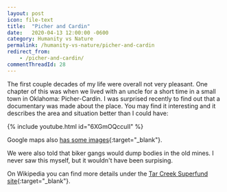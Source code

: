 ```yaml
---
layout: post
icon: file-text
title:  "Picher and Cardin"
date:   2020-04-13 12:00:00 -0600
category: Humanity vs Nature
permalink: /humanity-vs-nature/picher-and-cardin
redirect_from:
    - /picher-and-cardin/
commentThreadId: 28
---
```


The first couple decades of my life were overall not very pleasant. One chapter of this was when we lived with an uncle for a short time in a small town in Oklahoma: Picher-Cardin. I was surprised recently to find out that a documentary was made about the place. You may find it interesting and it describes the area and situation better than I could have:

{% include youtube.html id="6XGmOQccuII" %}

Google maps also [has some images](https://www.google.com/maps/place/Picher-cardin,+OK/@36.947349,-94.8311885,3a,75y,100h,90t/data=!3m8!1e1!3m6!1sAF1QipPT-k5rDtC74ko4G4N37b8unpHX9QET5U2U62Wp!2e10!3e11!6shttps:%2F%2Flh5.googleusercontent.com%2Fp%2FAF1QipPT-k5rDtC74ko4G4N37b8unpHX9QET5U2U62Wp%3Dw86-h86-k-no-pi6.069931-ya347.2374-ro3.1031055-fo100!7i5376!8i2688!4m13!1m7!3m6!1s0x87c810fa5f96903b:0xdf574dc020f66982!2sPicher-cardin,+OK!3b1!8m2!3d36.9737678!4d-94.8416936!3m4!1s0x87c810fa5f96903b:0xdf574dc020f66982!8m2!3d36.9737678!4d-94.8416936){:target="_blank"}.

We were also told that biker gangs would dump bodies in the old mines. I never saw this myself, but it wouldn't have been surpising.

On Wikipedia you can find more details under the [Tar Creek Superfund site](https://en.wikipedia.org/wiki/Tar_Creek_Superfund_site){:target="_blank"}.
